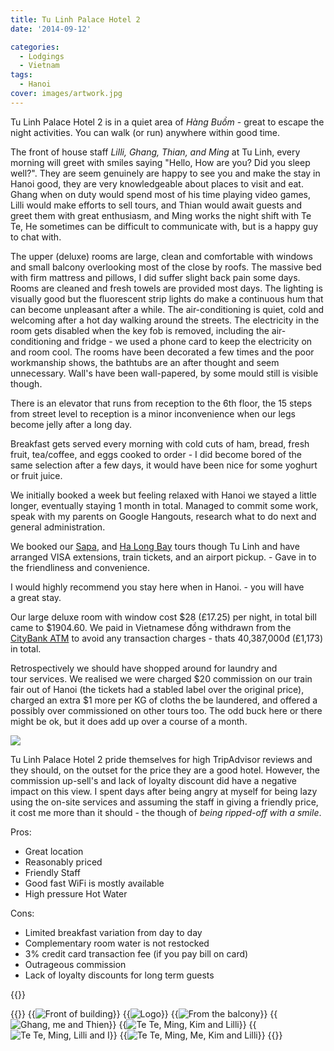 ```yaml
---
title: Tu Linh Palace Hotel 2
date: '2014-09-12'

categories:
  - Lodgings
  - Vietnam
tags:
  - Hanoi
cover: images/artwork.jpg
---
```


Tu Linh Palace Hotel 2 is in a quiet area of _Hàng Buồm_ - great to escape the night activities. You can walk (or run) anywhere within good time.

The front of house staff _Lilli, Ghang, Thian, and Ming_ at Tu Linh, every morning will greet with smiles saying "Hello, How are you? Did you sleep well?". They are seem genuinely are happy to see you and make the stay in Hanoi good, they are very knowledgeable about places to visit and eat. Ghang when on duty would spend most of his time playing video games, Lilli would make efforts to sell tours, and Thian would await guests and greet them with great enthusiasm, and Ming works the night shift with Te Te, He sometimes can be difficult to communicate with, but is a happy guy to chat with.

The upper (deluxe) rooms are large, clean and comfortable with windows and small balcony overlooking most of the close by roofs. The massive bed with firm mattress and pillows, I did suffer slight back pain some days. Rooms are cleaned and fresh towels are provided most days. The lighting is visually good but the fluorescent strip lights do make a continuous hum that can become unpleasant after a while. The air-conditioning is quiet, cold and welcoming after a hot day walking around the streets. The electricity in the room gets disabled when the key fob is removed, including the air-conditioning and fridge - we used a phone card to keep the electricity on and room cool. The rooms have been decorated a few times and the poor workmanship shows, the bathtubs are an after thought and seem unnecessary. Wall's have been wall-papered, by some mould still is visible though.

There is an elevator that runs from reception to the 6th floor, the 15 steps from street level to reception is a minor inconvenience when our legs become jelly after a long day.

Breakfast gets served every morning with cold cuts of ham, bread, fresh fruit, tea/coffee, and eggs cooked to order - I did become bored of the same selection after a few days, it would have been nice for some yoghurt or fruit juice.

We initially booked a week but feeling relaxed with Hanoi we stayed a little longer, eventually staying 1 month in total. Managed to commit some work, speak with my parents on Google Hangouts, research what to do next and general administration.

We booked our [Sapa](/posts/2014-08-sa-pa/ "Sa Pa"), and [Ha Long Bay](/posts/2014-08-ha-long-bay/ "Hạ Long Bay & Bái Tử Long Bay") tours though Tu Linh and have arranged VISA extensions, train tickets, and an airport pickup. - Gave in to the friendliness and convenience.

I would highly recommend you stay here when in Hanoi. - you will have a great stay.

Our large deluxe room with window cost $28 (£17.25) per night, in total bill came to $1904.60. We paid in Vietnamese đồng withdrawn from the [CityBank ATM](https://www.google.com/maps/place/Citibank+-+Atm/@21.0320635,105.8519147,18z/data=!4m5!1m2!2m1!1sCitybank+ATM!3m1!1s0x0:0x9f7557b4511ed157) to avoid any transaction charges - thats 40,387,000đ (£1,173) in total.

Retrospectively we should have shopped around for laundry and tour services. We realised we were charged $20 commission on our train fair out of Hanoi (the tickets had a stabled label over the original price), charged an extra $1 more per KG of cloths the be laundered, and offered a possibly over commissioned on other tours too. The odd buck here or there might be ok, but it does add up over a course of a month.

![](images/IMG_20140914_093009-1024x583.jpg)

Tu Linh Palace Hotel 2 pride themselves for high TripAdvisor reviews and they should, on the outset for the price they are a good hotel. However, the commission up-sell's and lack of loyalty discount did have a negative impact on this view. I spent days after being angry at myself for being lazy using the on-site services and assuming the staff in giving a friendly price, it cost me more than it should - the though of _being ripped-off with a smile_.

Pros:

- Great location
- Reasonably priced
- Friendly Staff
- Good fast WiFi is mostly available
- High pressure Hot Water

Cons:

- Limited breakfast variation from day to day
- Complementary room water is not restocked
- 3% credit card transaction fee (if you pay bill on card)
- Outrageous commission
- Lack of loyalty discounts for long term guests

<!-- \[usrlist Service:4.5 Rooms:3.5 Food:3 Value:3.5 English:4 Overall:3\] -->

{{<place ChIJa2TglsCrNTERlFZFyJvm5zE>}}


<!-- You can book on [Agoda](https://www.agoda.com/tu-linh-palace-hotel-2/hotel/hanoi-vn.html?cid=1649959), [Booking.com](https://www.booking.com/hotel/vn/tu-linh-palace-2.html?aid=399308) or Directly. -->

<!-- [![agoda.com](images/005-logo-top-agoda-com.jpg)](https://www.agoda.com/tu-linh-palace-hotel-2/hotel/hanoi-vn.html?cid=1649959) -->

<!-- [![booking.com](images/booking.com_logo_blue_1000.jpg)](https://www.booking.com/hotel/vn/tu-linh-palace-2.html?aid=399308) -->


{{<gallery>}}
  {{<img src="images/PANO_20140909_154238-EFFECTS.jpg" title="Front of building" oriantation="portrait">}}
  {{<img src="images/IMG_20140912_140659.jpg" title="Logo">}}
  {{<img src="images/PANO_20140815_105529.jpg" title="From the balcony">}}
  {{<img src="images/IMG_20140912_082355.jpg" title="Ghang, me and Thien">}}
  {{<img src="images/IMG_20140912_183633.jpg" title="Te Te, Ming, Kim and Lilli">}}
  {{<img src="images/IMG_20140912_183614.jpg" title="Te Te, Ming, Lilli and I">}}
  {{<img src="images/IMG_20140912_183711.jpg" title="Te Te, Ming, Me, Kim and Lilli">}}
{{</gallery>}}
